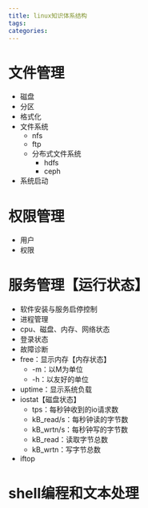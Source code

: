 ```yaml
---
title: linux知识体系结构
tags:
categories:
---
```

# 文件管理
* 磁盘
* 分区
* 格式化
* 文件系统
    - nfs
    - ftp
    - 分布式文件系统
        + hdfs
        + ceph
* 系统启动

# 权限管理
* 用户
* 权限

# 服务管理【运行状态】
* 软件安装与服务启停控制
* 进程管理
* cpu、磁盘、内存、网络状态
* 登录状态
* 故障诊断
* free：显示内存【内存状态】
    - -m：以M为单位
    - -h：以友好的单位
* uptime：显示系统负载
* iostat【磁盘状态】
    - tps：每秒钟收到的io请求数
    - kB_read/s：每秒钟读的字节数
    - kB_wrtn/s：每秒钟写的字节数
    - kB_read：读取字节总数
    - kB_wrtn：写字节总数
* iftop

# shell编程和文本处理
